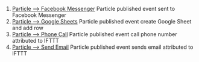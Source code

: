 1. <a href="https://ifttt.com/applets/ah4JdCDx-particle_facebook_messenger" target="blank">Particle --> Facebook Messenger</a>
Particle published event sent to Facebook Messenger
1. <a href="https://ifttt.com/applets/W9JH6zQe-particle_spreadsheet" target="blank">Particle --> Google Sheets</a>
Particle published event create Google Sheet and add row
1. <a href="https://ifttt.com/applets/JcVbg8j6-particle_call" target="blank">Particle --> Phone Call</a>
Particle published event call phone number attributed to IFTTT
1. <a href="https://ifttt.com/applets/GW2g8ayH-particle_send_email" target="blank">Particle --> Send Email</a>
Particle published event sends email attributed to IFTTT
